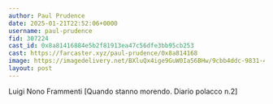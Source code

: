 ```yaml
---
author: Paul Prudence
date: 2025-01-21T22:52:06+0000
username: paul-prudence
fid: 307224
cast_id: 0x8a81416884e5b2f81913ea47c56dfe3bb95cb253
cast: https://farcaster.xyz/paul-prudence/0x8a814168
image: https://imagedelivery.net/BXluQx4ige9GuW0Ia56BHw/9cbb4ddc-9831-4d3e-485b-b847c4457100/original
layout: post
---
```


Luigi Nono
Frammenti [Quando stanno morendo. Diario polacco n.2]

<img src='https://imagedelivery.net/BXluQx4ige9GuW0Ia56BHw/9cbb4ddc-9831-4d3e-485b-b847c4457100/original' alt='' referrerpolicy='no-referrer'/>
